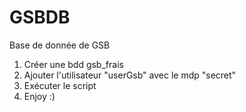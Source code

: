 # GSBDB
Base de donnée de GSB

1. Créer une bdd gsb_frais
2. Ajouter l'utilisateur "userGsb" avec le mdp "secret"
3. Exécuter le script
4. Enjoy :)
